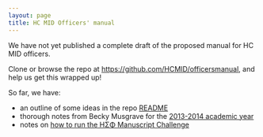 ```yaml
---
layout: page
title: HC MID Officers' manual
---
```



We have not yet published a complete draft of the proposed manual for HC MID officers.

Clone or browse the repo at <https://github.com/HCMID/officersmanual>, and help us get this wrapped up!

So far, we have:

- an outline of some ideas in the repo [README](https://github.com/HCMID/officersmanual/blob/master/README.md)
- thorough notes from Becky Musgrave for the [2013-2014 academic year](https://github.com/HCMID/officersmanual/blob/master/notes/notes_fromBecky.md)
- notes on [how to run the ΗΣΦ Manuscript Challenge](https://github.com/HCMID/officersmanual/blob/master/notes/ClassicsDay_ManuscriptChallenge.md)